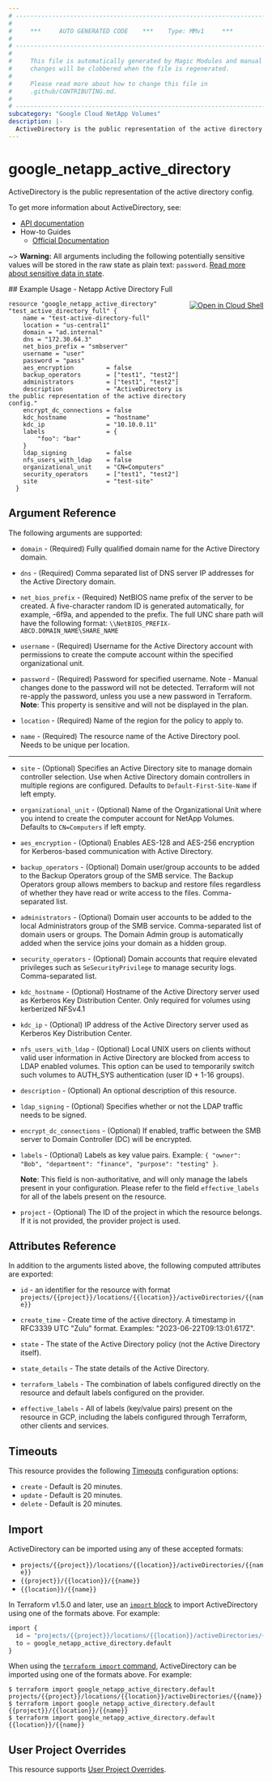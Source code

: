```yaml
---
# ----------------------------------------------------------------------------
#
#     ***     AUTO GENERATED CODE    ***    Type: MMv1     ***
#
# ----------------------------------------------------------------------------
#
#     This file is automatically generated by Magic Modules and manual
#     changes will be clobbered when the file is regenerated.
#
#     Please read more about how to change this file in
#     .github/CONTRIBUTING.md.
#
# ----------------------------------------------------------------------------
subcategory: "Google Cloud NetApp Volumes"
description: |-
  ActiveDirectory is the public representation of the active directory config.
---
```


# google_netapp_active_directory

ActiveDirectory is the public representation of the active directory config.


To get more information about ActiveDirectory, see:

* [API documentation](https://cloud.google.com/netapp/volumes/docs/reference/rest/v1/projects.locations.activeDirectories)
* How-to Guides
    * [Official Documentation](https://cloud.google.com/netapp/volumes/docs/configure-and-use/active-directory/about-ad)

~> **Warning:** All arguments including the following potentially sensitive
values will be stored in the raw state as plain text: `password`.
[Read more about sensitive data in state](https://www.terraform.io/language/state/sensitive-data).

<div class = "oics-button" style="float: right; margin: 0 0 -15px">
  <a href="https://console.cloud.google.com/cloudshell/open?cloudshell_git_repo=https%3A%2F%2Fgithub.com%2Fterraform-google-modules%2Fdocs-examples.git&cloudshell_image=gcr.io%2Fcloudshell-images%2Fcloudshell%3Alatest&cloudshell_print=.%2Fmotd&cloudshell_tutorial=.%2Ftutorial.md&cloudshell_working_dir=netapp_active_directory_full&open_in_editor=main.tf" target="_blank">
    <img alt="Open in Cloud Shell" src="//gstatic.com/cloudssh/images/open-btn.svg" style="max-height: 44px; margin: 32px auto; max-width: 100%;">
  </a>
</div>
## Example Usage - Netapp Active Directory Full


```hcl
resource "google_netapp_active_directory" "test_active_directory_full" {
    name = "test-active-directory-full"
    location = "us-central1"
    domain = "ad.internal"
    dns = "172.30.64.3"
    net_bios_prefix = "smbserver"
    username = "user"
    password = "pass"
    aes_encryption         = false
    backup_operators       = ["test1", "test2"]
    administrators         = ["test1", "test2"]
    description            = "ActiveDirectory is the public representation of the active directory config."
    encrypt_dc_connections = false
    kdc_hostname           = "hostname"
    kdc_ip                 = "10.10.0.11"
    labels                 = { 
        "foo": "bar"
    }
    ldap_signing           = false
    nfs_users_with_ldap    = false
    organizational_unit    = "CN=Computers"
    security_operators     = ["test1", "test2"]
    site                   = "test-site"
  }
```

## Argument Reference

The following arguments are supported:


* `domain` -
  (Required)
  Fully qualified domain name for the Active Directory domain.

* `dns` -
  (Required)
  Comma separated list of DNS server IP addresses for the Active Directory domain.

* `net_bios_prefix` -
  (Required)
  NetBIOS name prefix of the server to be created.
  A five-character random ID is generated automatically, for example, -6f9a, and appended to the prefix. The full UNC share path will have the following format:
  `\\NetBIOS_PREFIX-ABCD.DOMAIN_NAME\SHARE_NAME`

* `username` -
  (Required)
  Username for the Active Directory account with permissions to create the compute account within the specified organizational unit.

* `password` -
  (Required)
  Password for specified username. Note - Manual changes done to the password will not be detected. Terraform will not re-apply the password, unless you use a new password in Terraform.
  **Note**: This property is sensitive and will not be displayed in the plan.

* `location` -
  (Required)
  Name of the region for the policy to apply to.

* `name` -
  (Required)
  The resource name of the Active Directory pool. Needs to be unique per location.


- - -


* `site` -
  (Optional)
  Specifies an Active Directory site to manage domain controller selection.
  Use when Active Directory domain controllers in multiple regions are configured. Defaults to `Default-First-Site-Name` if left empty.

* `organizational_unit` -
  (Optional)
  Name of the Organizational Unit where you intend to create the computer account for NetApp Volumes.
  Defaults to `CN=Computers` if left empty.

* `aes_encryption` -
  (Optional)
  Enables AES-128 and AES-256 encryption for Kerberos-based communication with Active Directory.

* `backup_operators` -
  (Optional)
  Domain user/group accounts to be added to the Backup Operators group of the SMB service. The Backup Operators group allows members to backup and restore files regardless of whether they have read or write access to the files. Comma-separated list.

* `administrators` -
  (Optional)
  Domain user accounts to be added to the local Administrators group of the SMB service. Comma-separated list of domain users or groups. The Domain Admin group is automatically added when the service joins your domain as a hidden group.

* `security_operators` -
  (Optional)
  Domain accounts that require elevated privileges such as `SeSecurityPrivilege` to manage security logs. Comma-separated list.

* `kdc_hostname` -
  (Optional)
  Hostname of the Active Directory server used as Kerberos Key Distribution Center. Only required for volumes using kerberized NFSv4.1

* `kdc_ip` -
  (Optional)
  IP address of the Active Directory server used as Kerberos Key Distribution Center.

* `nfs_users_with_ldap` -
  (Optional)
  Local UNIX users on clients without valid user information in Active Directory are blocked from access to LDAP enabled volumes.
  This option can be used to temporarily switch such volumes to AUTH_SYS authentication (user ID + 1-16 groups).

* `description` -
  (Optional)
  An optional description of this resource.

* `ldap_signing` -
  (Optional)
  Specifies whether or not the LDAP traffic needs to be signed.

* `encrypt_dc_connections` -
  (Optional)
  If enabled, traffic between the SMB server to Domain Controller (DC) will be encrypted.

* `labels` -
  (Optional)
  Labels as key value pairs. Example: `{ "owner": "Bob", "department": "finance", "purpose": "testing" }`.

  **Note**: This field is non-authoritative, and will only manage the labels present in your configuration.
  Please refer to the field `effective_labels` for all of the labels present on the resource.

* `project` - (Optional) The ID of the project in which the resource belongs.
    If it is not provided, the provider project is used.



## Attributes Reference

In addition to the arguments listed above, the following computed attributes are exported:

* `id` - an identifier for the resource with format `projects/{{project}}/locations/{{location}}/activeDirectories/{{name}}`

* `create_time` -
  Create time of the active directory. A timestamp in RFC3339 UTC "Zulu" format. Examples: "2023-06-22T09:13:01.617Z".

* `state` -
  The state of the Active Directory policy (not the Active Directory itself).

* `state_details` -
  The state details of the Active Directory.

* `terraform_labels` -
  The combination of labels configured directly on the resource
   and default labels configured on the provider.

* `effective_labels` -
  All of labels (key/value pairs) present on the resource in GCP, including the labels configured through Terraform, other clients and services.


## Timeouts

This resource provides the following
[Timeouts](https://developer.hashicorp.com/terraform/plugin/sdkv2/resources/retries-and-customizable-timeouts) configuration options:

- `create` - Default is 20 minutes.
- `update` - Default is 20 minutes.
- `delete` - Default is 20 minutes.

## Import


ActiveDirectory can be imported using any of these accepted formats:

* `projects/{{project}}/locations/{{location}}/activeDirectories/{{name}}`
* `{{project}}/{{location}}/{{name}}`
* `{{location}}/{{name}}`


In Terraform v1.5.0 and later, use an [`import` block](https://developer.hashicorp.com/terraform/language/import) to import ActiveDirectory using one of the formats above. For example:

```tf
import {
  id = "projects/{{project}}/locations/{{location}}/activeDirectories/{{name}}"
  to = google_netapp_active_directory.default
}
```

When using the [`terraform import` command](https://developer.hashicorp.com/terraform/cli/commands/import), ActiveDirectory can be imported using one of the formats above. For example:

```
$ terraform import google_netapp_active_directory.default projects/{{project}}/locations/{{location}}/activeDirectories/{{name}}
$ terraform import google_netapp_active_directory.default {{project}}/{{location}}/{{name}}
$ terraform import google_netapp_active_directory.default {{location}}/{{name}}
```

## User Project Overrides

This resource supports [User Project Overrides](https://registry.terraform.io/providers/hashicorp/google/latest/docs/guides/provider_reference#user_project_override).
